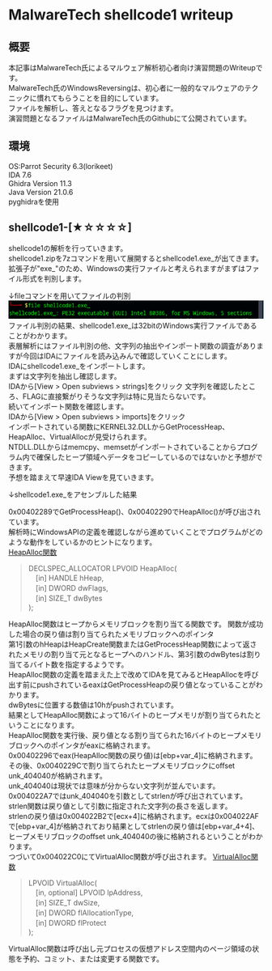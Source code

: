 # MalwareTech shellcode1 writeup

## 概要
本記事はMalwareTech氏によるマルウェア解析初心者向け演習問題のWriteupです。  
MalwareTech氏のWindowsReversingは、初心者に一般的なマルウェアのテクニックに慣れてもらうことを目的にしています。  
ファイルを解析し、答えとなるフラグを見つけます。  
演習問題となるファイルはMalwareTech氏のGithubにて公開されています。  

## 環境
OS:Parrot Security 6.3(lorikeet)  
IDA 7.6  
Ghidra Version 11.3  
Java Version 21.0.6  
pyghidraを使用

## shellcode1-[★☆☆☆☆]
shellcode1の解析を行っていきます。  
shellcode1.zipを7zコマンドを用いて展開するとshellcode1.exe_が出てきます。  
拡張子が"exe_"のため、Windowsの実行ファイルと考えられますがまずはファイル形式を判別します。 

↓fileコマンドを用いてファイルの判別
![writeup-001](/shellcode1/shellcode-writeup-001.PNG)  
ファイル判別の結果、shellcode1.exe_は32bitのWindows実行ファイルであることがわかります。  
表層解析にはファイル判別の他、文字列の抽出やインポート関数の調査がありますが今回はIDAにファイルを読み込みんで確認していくことにします。  
IDAにshellcode1.exe_をインポートします。  
まずは文字列を抽出し確認します。  
IDAから[View > Open subviews > strings]をクリック
文字列を確認したところ、FLAGに直接繋がりそうな文字列は特に見当たらないです。  
続いてインポート関数を確認します。  
IDAから[View > Open subviews > imports]をクリック  
インポートされている関数にKERNEL32.DLLからGetProcessHeap、HeapAlloc、VirtualAllocが見受けられます。  
NTDLL.DLLからはmemcpy、memsetがインポートされていることからプログラム内で確保したヒープ領域へデータをコピーしているのではないかと予想ができます。  
予想を踏まえて早速IDA Viewを見ていきます。  

↓shellcode1.exe_をアセンブルした結果  

0x00402289でGetProcessHeap()、0x00402290でHeapAlloc()が呼び出されています。  
解析時にWindowsAPIの定義を確認しながら進めていくことでプログラムがどのような動作をしているかのヒントになります。  
[HeapAlloc関数](https://learn.microsoft.com/ja-jp/windows/win32/api/heapapi/nf-heapapi-heapalloc)

>DECLSPEC_ALLOCATOR LPVOID HeapAlloc(  
　[in] HANDLE hHeap,  
　[in] DWORD  dwFlags,  
　[in] SIZE_T dwBytes  
);

HeapAlloc関数はヒープからメモリブロックを割り当てる関数です。
関数が成功した場合の戻り値は割り当てられたメモリブロックへのポインタ  
第1引数のhHeapはHeapCreate関数またはGetProcessHeap関数によって返されたメモリの割り当て元となるヒープへのハンドル、第3引数のdwBytesは割り当てるバイト数を指定するようです。  
HeapAlloc関数の定義を踏まえた上で改めてIDAを見てみるとHeapAllocを呼び出す前にpushされているeaxはGetProcessHeapの戻り値となっていることがわかります。  
dwBytesに位置する数値は10hがpushされています。  
結果としてHeapAlloc関数によって16バイトのヒープメモリが割り当てられたということになります。  
HeapAlloc関数を実行後、戻り値となる割り当てられた16バイトのヒープメモリブロックへのポインタがeaxに格納されます。  
0x00402296でeax(HeapAlloc関数の戻り値)は[ebp+var_4]に格納されます。  
その後、0x0040229Cで割り当てられたヒープメモリブロックにoffset unk_404040が格納されます。  
unk_404040は現状では意味が分からない文字列が並んでいます。  
0x004022A7ではunk_404040を引数としてstrlenが呼び出されています。  
strlen関数は戻り値として引数に指定された文字列の長さを返します。  
strlenの戻り値は0x004022B2で[ecx+4]に格納されます。ecxは0x004022AFで[ebp+var_4]が格納されており結果としてstrlenの戻り値は[ebp+var_4+4]、ヒープメモリブロックのoffset unk_404040の後に格納されるということがわかります。  
つづいて0x004022C0にてVirtualAlloc関数が呼び出されます。
[VirtualAlloc関数](https://learn.microsoft.com/ja-jp/windows/win32/api/memoryapi/nf-memoryapi-virtualalloc)  

>LPVOID VirtualAlloc(  
　[in, optional] LPVOID lpAddress,  
　[in]           SIZE_T dwSize,  
　[in]           DWORD  flAllocationType,  
　[in]           DWORD  flProtect  
);  

VirtualAlloc関数は呼び出し元プロセスの仮想アドレス空間内のページ領域の状態を予約、コミット、または変更する関数です。  

